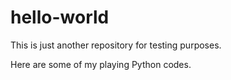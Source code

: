 # hello-world

This is just another repository for testing purposes.

Here are some of my playing Python codes.
